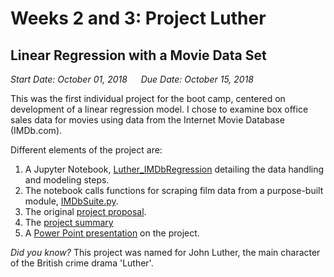 # Weeks 2 and 3: Project Luther
## Linear Regression with a Movie Data Set

_Start Date: October 01, 2018_ &emsp; _Due Date: October 15, 2018_

This was the first individual project for the boot camp, centered on development of a linear regression model.  I chose to examine box office sales data for movies using data from the Internet Movie Database (IMDb.com).

Different elements of the project are:  
1. A Jupyter Notebook, [Luther_IMDbRegression](/Luther_IMDbRegression.ipynb) detailing the data handling and modeling steps.
2. The notebook calls functions for scraping film data from a purpose-built module, [IMDbSuite.py](/IMDbSuite.py).
3. The original [project proposal](/Project2_Proposal.pdf).
4. The [project summary](/Project2_Summary.rtfd)
5. A [Power Point presentation](/Project2_Presentation.pptx) on the project.




_Did you know?_  This project was named for John Luther, the main character of the British crime drama 'Luther'.
